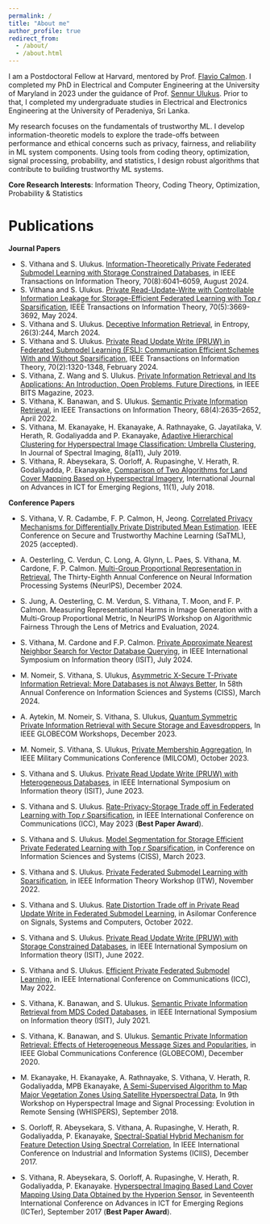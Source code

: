 ```yaml
---
permalink: /
title: "About me"
author_profile: true
redirect_from: 
  - /about/
  - /about.html
---
```


I am a Postdoctoral Fellow at Harvard, mentored by Prof. [Flavio Calmon](https://people.seas.harvard.edu/~flavio/). I completed my PhD in Electrical and Computer Engineering at the University of Maryland in 2023 under the guidance of Prof. [Sennur Ulukus](https://user.eng.umd.edu/~ulukus/). Prior to that, I completed my undergraduate studies in Electrical and Electronics Engineering at the University of Peradeniya, Sri Lanka.

My research focuses on the fundamentals of trustworthy ML. I develop information-theoretic models to explore the trade-offs between performance and ethical concerns such as privacy, fairness, and reliability in ML system components. Using tools from coding theory, optimization, signal processing, probability, and statistics, I design robust algorithms that contribute to building trustworthy ML systems.

**Core Research Interests**: Information Theory, Coding Theory, Optimization, Probability & Statistics


Publications
======

**Journal Papers**

- S. Vithana and S. Ulukus. [Information-Theoretically Private Federated Submodel Learning with Storage Constrained Databases](https://ieeexplore.ieee.org/abstract/document/10521588), in IEEE Transactions on Information Theory, 70(8):6041–6059, August 2024.
-  S. Vithana and S. Ulukus. [Private Read-Update-Write with Controllable Information Leakage for Storage-Efficient Federated Learning with Top $r$ Sparsification](https://ieeexplore.ieee.org/abstract/document/10354031), IEEE Transactions on Information Theory, 70(5):3669-3692, May 2024.
- S. Vithana and S. Ulukus. [Deceptive Information Retrieval](https://www.mdpi.com/1099-4300/26/3/244), in Entropy, 26(3):244, March 2024.
- S. Vithana and S. Ulukus. [Private Read Update Write (PRUW) in Federated Submodel Learning (FSL): Communication Efficient Schemes With and Without Sparsification](https://ieeexplore.ieee.org/abstract/document/10172221), IEEE Transactions on Information Theory, 70(2):1320-1348, February 2024.
- S. Vithana, Z. Wang and S. Ulukus. [Private Information Retrieval and Its Applications: An Introduction, Open Problems, Future Directions](https://ieeexplore.ieee.org/abstract/document/10274814), in IEEE BITS Magazine, 2023.
- S. Vithana, K. Banawan, and S. Ulukus. [Semantic Private Information Retrieval](https://ieeexplore.ieee.org/abstract/document/9656116), in IEEE Transactions on Information Theory, 68(4):2635–2652, April 2022.
- S. Vithana, M. Ekanayake, H. Ekanayake, A. Rathnayake, G. Jayatilaka, V. Herath, R. Godaliyadda and P. Ekanayake, [Adaptive Hierarchical Clustering for Hyperspectral Image Classification: Umbrella Clustering](https://pdfs.semanticscholar.org/1220/14d71557f2e116d0f325502da12b18edaf15.pdf), In Journal of Spectral Imaging, 8(a11), July 2019.
- S. Vithana, R. Abeysekara, S. Oorloff, A. Rupasinghe, V. Herath, R. Godaliyadda,
P. Ekanayake, [Comparison of Two Algorithms for Land Cover Mapping Based on Hyperspectral Imagery](https://journal.icter.org/index.php/ICTer/article/view/256), International Journal on Advances in ICT for Emerging Regions, 11(1), July 2018.

**Conference Papers**

- S. Vithana, V. R. Cadambe, F. P. Calmon, H, Jeong. [Correlated Privacy Mechanisms for Differentially Private Distributed Mean Estimation](https://arxiv.org/abs/2407.03289). IEEE Conference on Secure and Trustworthy Machine Learning (SaTML), 2025 (accepted).

- A. Oesterling, C. Verdun, C. Long, A. Glynn, L. Paes, S. Vithana, M. Cardone, F. P. Calmon. [Multi-Group Proportional Representation in Retrieval](https://arxiv.org/abs/2407.08571), The Thirty-Eighth Annual Conference on Neural Information Processing Systems (NeurIPS), December 2024.
- S. Jung, A. Oesterling, C. M. Verdun, S. Vithana, T. Moon, and F. P. Calmon. Measuring Representational Harms in Image
Generation with a Multi-Group Proportional Metric, In NeurIPS Workshop on Algorithmic Fairness Through the Lens of Metrics and Evaluation, 2024.
- S. Vithana, M. Cardone and F.P. Calmon. [Private Approximate Nearest Neighbor Search for Vector Database Querying](https://ieeexplore.ieee.org/abstract/document/10619146), in IEEE International Symposium on Information theory (ISIT), July 2024.
- M. Nomeir, S. Vithana, S. Ulukus, [Asymmetric X-Secure T-Private Information Retrieval: More Databases is not Always Better](https://ieeexplore.ieee.org/abstract/document/10480209), In 58th Annual Conference on Information Sciences and Systems (CISS), March 2024.
- A. Aytekin, M. Nomeir, S. Vithana, S. Ulukus, [Quantum Symmetric Private Information Retrieval with Secure Storage and Eavesdroppers](https://ieeexplore.ieee.org/abstract/document/10464963), In IEEE GLOBECOM Workshops, December 2023.
- M. Nomeir, S. Vithana, S. Ulukus, [Private Membership Aggregation](https://ieeexplore.ieee.org/abstract/document/10356221), In IEEE Military Communications Conference (MILCOM), October 2023.
- S. Vithana and S. Ulukus. [Private Read Update Write (PRUW) with Heterogeneous Databases](https://ieeexplore.ieee.org/abstract/document/10206550), in IEEE International Symposium on Information theory (ISIT), June 2023.
- S. Vithana and S. Ulukus. [Rate-Privacy-Storage Trade off in Federated Learning with Top $r$ Sparsification](https://ieeexplore.ieee.org/abstract/document/10279162), in IEEE International Conference on Communications (ICC), May 2023 (**Best Paper Award**).
- S. Vithana and S. Ulukus. [Model Segmentation for Storage Efficient Private Federated Learning with Top $r$  Sparsification](https://ieeexplore.ieee.org/abstract/document/10089698), in Conference on Information Sciences and Systems (CISS), March 2023.
- S. Vithana and S. Ulukus. [Private Federated Submodel Learning with Sparsification](https://ieeexplore.ieee.org/abstract/document/9965815), in IEEE Information Theory Workshop (ITW), November 2022.
- S. Vithana and S. Ulukus. [Rate Distortion Trade off in Private Read Update Write in Federated Submodel Learning](https://ieeexplore.ieee.org/abstract/document/10051913), in Asilomar Conference on Signals, Systems and Computers, October 2022.
- S. Vithana and S. Ulukus. [Private Read Update Write (PRUW) with Storage Constrained Databases](https://ieeexplore.ieee.org/abstract/document/9834439), in IEEE International Symposium on Information theory (ISIT), June 2022.
- S. Vithana and S. Ulukus. [Efficient Private Federated Submodel Learning](https://ieeexplore.ieee.org/abstract/document/9839200), in IEEE International Conference on Communications (ICC), May 2022.
- S. Vithana, K. Banawan, and S. Ulukus. [Semantic Private Information Retrieval from MDS Coded Databases](https://ieeexplore.ieee.org/abstract/document/9517765), in IEEE International Symposium on Information theory (ISIT), July 2021.
- S. Vithana, K. Banawan, and S. Ulukus. [Semantic Private Information Retrieval: Effects of Heterogeneous Message Sizes and Popularities](https://ieeexplore.ieee.org/abstract/document/9348234), in IEEE Global Communications Conference (GLOBECOM), December 2020.
- M. Ekanayake, H. Ekanayake, A. Rathnayake, S. Vithana, V. Herath, R. Godaliyadda, MPB Ekanayake, [A Semi-Supervised Algorithm to Map Major Vegetation Zones Using Satellite Hyperspectral Data](https://ieeexplore.ieee.org/abstract/document/8747025), In 9th Workshop on Hyperspectral Image and Signal Processing: Evolution in Remote Sensing (WHISPERS), September 2018.
- S. Oorloff, R. Abeysekara, S. Vithana, A. Rupasinghe, V. Herath, R. Godaliyadda, P. Ekanayake, [Spectral-Spatial Hybrid Mechanism for Feature Detection Using Spectral Correlation](https://ieeexplore.ieee.org/abstract/document/8300371), In IEEE International Conference on Industrial and Information Systems (ICIIS), December 2017.
- S. Vithana, R. Abeysekara, S. Oorloff, A. Rupasinghe, V. Herath, R. Godaliyadda, P. Ekanayake. [Hyperspectral Imaging Based Land Cover Mapping Using Data Obtained by the Hyperion Sensor](https://ieeexplore.ieee.org/abstract/document/8257802), in Seventeenth International Conference on Advances in ICT for Emerging Regions (ICTer), September 2017 (**Best Paper Award**).




